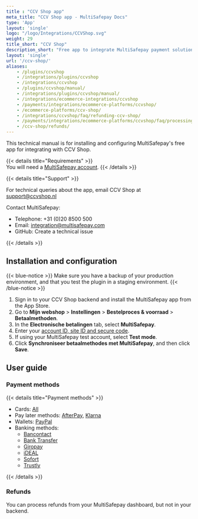 ```yaml
---
title : "CCV Shop app"
meta_title: "CCV Shop app - MultiSafepay Docs"
type: 'App'
layout: 'single'
logo: "/logo/Integrations/CCVShop.svg"
weight: 29
title_short: "CCV Shop"
description_short: "Free app to integrate MultiSafepay payment solutions with CCV Shop."
layout: 'single'
url: '/ccv-shop/'
aliases: 
    - /plugins/ccvshop
    - /integrations/plugins/ccvshop
    - /integrations/ccvshop
    - /plugins/ccvshop/manual/
    - /integrations/plugins/ccvshop/manual/
    - /integrations/ecommerce-integrations/ccvshop
    - /payments/integrations/ecommerce-platforms/ccvshop/
    - /ecommerce-platforms/ccv-shop/
    - /integrations/ccvshop/faq/refunding-ccv-shop/
    - /payments/integrations/ecommerce-platforms/ccvshop/faq/processing-refunds/
    - /ccv-shop/refunds/
---
```

This technical manual is for installing and configuring MultiSafepay's free app for integrating with CCV Shop.

{{< details title="Requirements" >}}
&nbsp;  
You will need a [MultiSafepay account](/getting-started/guide/).
{{< /details >}}

{{< details title="Support" >}}

For technical queries about the app, email CCV Shop at <support@ccvshop.nl>

Contact MultiSafepay:

- Telephone: +31 (0)20 8500 500
- Email: <integration@multisafepay.com>
- GitHub: Create a technical issue

{{< /details >}}

## Installation and configuration

{{< blue-notice >}} Make sure you have a backup of your production environment, and that you test the plugin in a staging environment. {{< /blue-notice >}}

1. Sign in to your CCV Shop backend and install the MultiSafepay app from the App Store.
2. Go to **Mijn webshop** > **Instellingen** > **Bestelproces & voorraad** > **Betaalmethoden**.
3. In the **Electronische betalingen** tab, select **MultiSafepay**.
4. Enter your [account ID, site ID and secure code](/account/managing-websites/#viewing-the-site-id-api-key-and-secure-code).
5. If using your MultiSafepay test account, select **Test mode**.
6. Click **Synchroniseer betaalmethodes met MultiSafepay**, and then click **Save**.

## User guide

### Payment methods

{{< details title="Payment methods" >}}

- Cards: [All](/payment-methods/credit-debit-cards/)
- Pay later methods: [AfterPay](/payment-methods/afterpay/), [Klarna](/payment-methods/klarna/)
- Wallets: [PayPal](/payment-methods/paypal)
- Banking methods:
    - [Bancontact](/payment-methods/bancontact)
    - [Bank Transfer](/payment-methods/bank-transfer)
    - [Giropay](/payment-methods/giropay)
    - [iDEAL](/payment-methods/ideal)
    - [Sofort](/payment-methods/sofort)
    - [Trustly](/payment-methods/trustly)

{{< /details >}}

### Refunds

You can process refunds from your MultiSafepay dashboard, but not in your backend.
